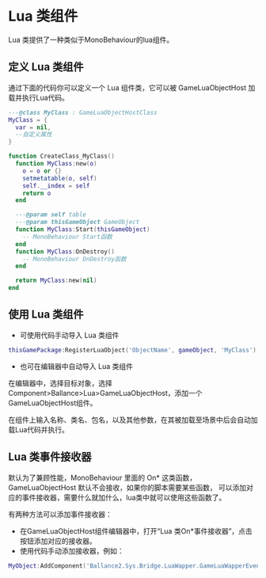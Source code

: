 ﻿# Lua 类组件

Lua 类提供了一种类似于MonoBehaviour的lua组件。

## 定义 Lua 类组件

通过下面的代码你可以定义一个 Lua 组件类，它可以被 GameLuaObjectHost 加载并执行Lua代码。

```lua
---@class MyClass : GameLuaObjectHostClass
MyClass = {
  var = nil,
  --自定义属性
}

function CreateClass_MyClass()
  function MyClass:new(o)
    o = o or {}
    setmetatable(o, self)
    self.__index = self
    return o
  end

  ---@param self table
  ---@param thisGameObject GameObject
  function MyClass:Start(thisGameObject)
    -- MonoBehaviour Start函数
  end
  function MyClass:OnDestroy()
    -- MonoBehaviour OnDestroy函数
  end

  return MyClass:new(nil)
end
```

## 使用 Lua 类组件

* 可使用代码手动导入 Lua 类组件

```lua
thisGamePackage:RegisterLuaObject('ObjectName', gameObject, 'MyClass')
```

* 也可在编辑器中自动导入 Lua 类组件

在编辑器中，选择目标对象，选择 Component>Ballance>Lua>GameLuaObjectHost，添加一个GameLuaObjectHost组件。

在组件上输入名称、类名、包名，以及其他参数，在其被加载至场景中后会自动加载Lua代码并执行。

## Lua 类事件接收器

默认为了兼顾性能，MonoBehaviour 里面的 On* 这类函数，GameLuaObjectHost 默认不会接收，如果你的脚本需要某些函数，
可以添加对应的事件接收器，需要什么就加什么，lua类中就可以使用这些函数了。

有两种方法可以添加事件接收器：

* 在GameLuaObjectHost组件编辑器中，打开“Lua 类On*事件接收器”，点击按钮添加对应的接收器。
* 使用代码手动添加接收器，例如：

```lua
MyObject:AddComponent('Ballance2.Sys.Bridge.LuaWapper.GameLuaWapperEvents.GameLuaObjectPhysicsEventCaller')
```
